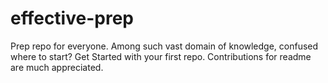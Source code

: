 # effective-prep
Prep repo for everyone. Among such vast domain of knowledge, confused where to start? Get Started with your first repo. Contributions for readme are much appreciated.
